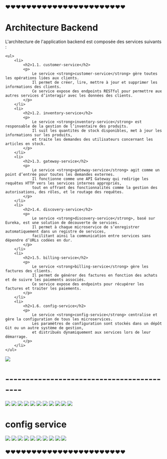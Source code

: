 
<h3> ❤❤❤❤❤❤❤❤❤❤❤❤❤❤❤❤❤❤❤❤❤❤❤ </h3>
<!DOCTYPE html>
<html lang="fr">
<head>
    <meta charset="UTF-8">
    <meta name="viewport" content="width=device-width, initial-scale=1.0">
    <title>Architecture Backend</title>
</head>
<body>
    <h1>Architecture Backend</h1>
    <p>L'architecture de l'application backend est composée des services suivants :</p>

    <ul>
        <li>
            <h2>1.1. customer-service</h2>
            <p>
                Le service <strong>customer-service</strong> gère toutes les opérations liées aux clients. 
                Il permet de créer, lire, mettre à jour et supprimer les informations des clients. 
                Ce service expose des endpoints RESTful pour permettre aux autres services d’interagir avec les données des clients.
            </p>
        </li>
        <li>
            <h2>1.2. inventory-service</h2>
            <p>
                Le service <strong>inventory-service</strong> est responsable de la gestion de l’inventaire des produits. 
                Il suit les quantités de stock disponibles, met à jour les informations sur les produits, 
                et traite les demandes des utilisateurs concernant les articles en stock.
            </p>
        </li>
        <li>
            <h2>1.3. gateway-service</h2>
            <p>
                Le service <strong>gateway-service</strong> agit comme un point d’entrée pour toutes les demandes externes. 
                Il fonctionne comme une API Gateway qui redirige les requêtes HTTP vers les services internes appropriés, 
                tout en offrant des fonctionnalités comme la gestion des autorisations, des rôles, et le routage des requêtes.
            </p>
        </li>
        <li>
            <h2>1.4. discovery-service</h2>
            <p>
                Le service <strong>discovery-service</strong>, basé sur Eureka, est une solution de découverte de services. 
                Il permet à chaque microservice de s’enregistrer automatiquement dans un registre de services, 
                facilitant ainsi la communication entre services sans dépendre d’URLs codées en dur.
            </p>
        </li>
        <li>
            <h2>1.5. billing-service</h2>
            <p>
                Le service <strong>billing-service</strong> gère les factures des clients. 
                Il permet de générer des factures en fonction des achats et de suivre les paiements associés. 
                Ce service expose des endpoints pour récupérer les factures et traiter les paiements.
            </p>
        </li>
        <li>
            <h2>1.6. config-service</h2>
            <p>
                Le service <strong>config-service</strong> centralise et gère la configuration de tous les microservices. 
                Les paramètres de configuration sont stockés dans un dépôt Git ou un autre système de gestion, 
                et distribués dynamiquement aux services lors de leur démarrage.
            </p>
        </li>
    </ul>
</body>
</html>


<img src="captures/img_11.png">

<h1>------------------------------------------ </h1>
<img src="captures/img.png">

<img src="captures/img_1.png">

<img src="captures/img_2.png">


<img src="captures/img_3.png">
<img src="captures/img_4.png">
<img src="captures/img_5.png">
<img src="captures/img_6.png">
<img src="captures/img_7.png">
<img src="captures/img_8.png">
<img src="captures/img_9.png">
<img src="captures/img_10.png">

<h1>config service  </h1>
<img src="captures/img_12.png">
<img src="captures/img_13.png">
<img src="captures/img_14.png">
<img src="captures/img_15.png">
<img src="captures/img_16.png">
<img src="captures/img_17.png">
<img src="captures/img_18.png">
<img src="captures/img_19.png">
<img src="captures/img_20.png">
<img src="captures/img_21.png">







<h3> ❤❤❤❤❤❤❤❤❤❤❤❤❤❤❤❤❤❤❤❤❤❤❤ </h3>







